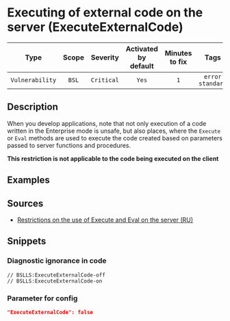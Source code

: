 # Executing of external code on the server (ExecuteExternalCode)

|     Type      |    Scope    |  Severity   |    Activated<br>by default    |    Minutes<br>to fix    |            Tags             |
|:------------:|:-----------------------------:|:-----------:|:------------------------------:|:-----------------------------------:|:---------------------------:|
| `Vulnerability` |             `BSL`             | `Critical` |              `Yes`              |                 `1`                 |    `error`<br>`standard`    |

<!-- Блоки выше заполняются автоматически, не трогать -->
## Description
<!-- Описание диагностики заполняется вручную. Необходимо понятным языком описать смысл и схему работу -->

When you develop applications, note that not only execution of a code written in the Enterprise mode is unsafe, but also places, where the `Execute` or `Eval` methods are used to execute the code created based on parameters passed to server functions and procedures.

**This restriction is not applicable to the code being executed on the client**

## Examples
<!-- В данном разделе приводятся примеры, на которые диагностика срабатывает, а также можно привести пример, как можно исправить ситуацию -->

## Sources
<!-- Необходимо указывать ссылки на все источники, из которых почерпнута информация для создания диагностики -->


* [Restrictions on the use of Execute and Eval on the server (RU)](https://its.1c.ru/db/v8std#content:770:hdoc)

## Snippets

<!-- Блоки ниже заполняются автоматически, не трогать -->
### Diagnostic ignorance in code

```bsl
// BSLLS:ExecuteExternalCode-off
// BSLLS:ExecuteExternalCode-on
```

### Parameter for config

```json
"ExecuteExternalCode": false
```
